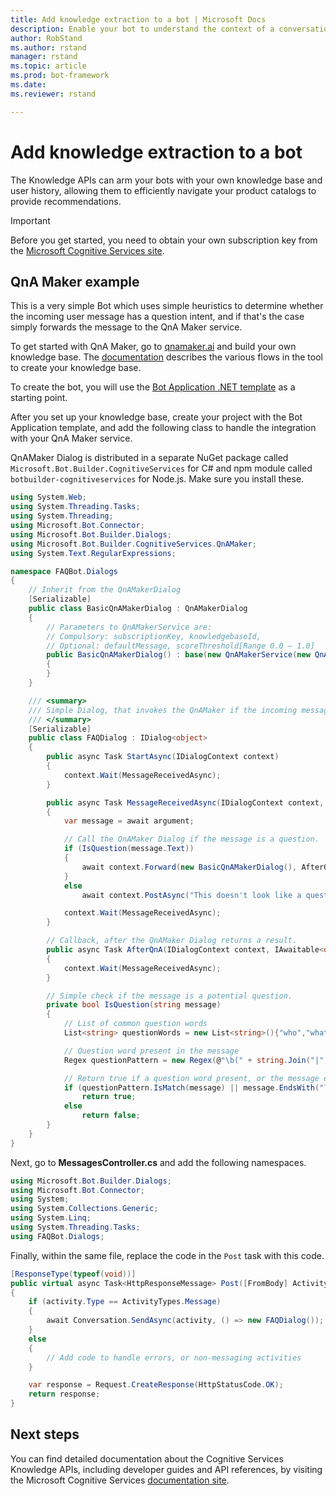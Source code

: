 ```yaml
---
title: Add knowledge extraction to a bot | Microsoft Docs
description: Enable your bot to understand the context of a conversation and respond appropriately with the Bot Framework and Cognitive Services.
author: RobStand
ms.author: rstand
manager: rstand
ms.topic: article
ms.prod: bot-framework
ms.date: 
ms.reviewer: rstand

---
```


# Add knowledge extraction to a bot

The Knowledge APIs can arm your bots with your own knowledge base and user history, allowing them to efficiently navigate your product catalogs to provide recommendations.

> [!IMPORTANT]
> Before you get started, you need to obtain your own subscription key from the <a href="https://www.microsoft.com/cognitive-services/" target="_blank">Microsoft Cognitive Services site</a>.

## QnA Maker example
This is a very simple Bot which uses simple heuristics to determine whether the incoming user message has a question intent, and if that's the case simply forwards the message to the QnA Maker service.

To get started with QnA Maker, go to <a href="https://qnamaker.ai" target="_blank">qnamaker.ai</a> and build your own knowledge base. The <a href="https://qnamaker.ai/Documentation" target="_blank">documentation</a> describes the various flows in the tool to create your knowledge base.

To create the bot, you will use the [Bot Application .NET template](~/dotnet/bot-builder-dotnet-quickstart.md#prerequisites) as a starting point.

After you set up your knowledge base, create your project with the Bot Application template, and add the following class to handle the integration with your QnA Maker service.

QnAMaker Dialog is distributed in a separate NuGet package called `Microsoft.Bot.Builder.CognitiveServices` for C# and npm module called `botbuilder-cognitiveservices` for Node.js. Make sure you install these.


```cs
using System.Web;
using System.Threading.Tasks;
using System.Threading;
using Microsoft.Bot.Connector;
using Microsoft.Bot.Builder.Dialogs;
using Microsoft.Bot.Builder.CognitiveServices.QnAMaker;
using System.Text.RegularExpressions;

namespace FAQBot.Dialogs
{
    // Inherit from the QnAMakerDialog
    [Serializable]
    public class BasicQnAMakerDialog : QnAMakerDialog
    {        
        // Parameters to QnAMakerService are:
        // Compulsory: subscriptionKey, knowledgebaseId,
        // Optional: defaultMessage, scoreThreshold[Range 0.0 – 1.0]
        public BasicQnAMakerDialog() : base(new QnAMakerService(new QnAMakerAttribute("<YOUR_QNAMAKER_SUBSCRIPTION_KEY>", "<YOUR_KNOWLEDGE_BASE_ID>", "No good match in FAQ.", 0.5)))
        {
        }
    }

    /// <summary>
    /// Simple Dialog, that invokes the QnAMaker if the incoming message is a question
    /// </summary>
    [Serializable]
    public class FAQDialog : IDialog<object>
    {
        public async Task StartAsync(IDialogContext context)
        {
            context.Wait(MessageReceivedAsync);
        }

        public async Task MessageReceivedAsync(IDialogContext context, IAwaitable<IMessageActivity> argument)
        {
            var message = await argument;

            // Call the QnAMaker Dialog if the message is a question.
            if (IsQuestion(message.Text))
            {
                await context.Forward(new BasicQnAMakerDialog(), AfterQnA, message, CancellationToken.None);
            }
            else
                await context.PostAsync("This doesn't look like a question.");

            context.Wait(MessageReceivedAsync);
        }

        // Callback, after the QnAMaker Dialog returns a result.
        public async Task AfterQnA(IDialogContext context, IAwaitable<object> argument)
        {
            context.Wait(MessageReceivedAsync);
        }

        // Simple check if the message is a potential question.
        private bool IsQuestion(string message)
        {
            // List of common question words
            List<string> questionWords = new List<string>(){"who","what","why", "how", "when"};

            // Question word present in the message
            Regex questionPattern = new Regex(@"\b(" + string.Join("|", questionWords.Select(Regex.Escape).ToArray()) + @"\b)", RegexOptions.IgnoreCase);

            // Return true if a question word present, or the message ends with "?"
            if (questionPattern.IsMatch(message) || message.EndsWith("?"))
                return true;
            else
                return false;
        }
    }
}
```

Next, go to **MessagesController.cs** and add the following namespaces.

```cs
using Microsoft.Bot.Builder.Dialogs;
using Microsoft.Bot.Connector;
using System;
using System.Collections.Generic;
using System.Linq;
using System.Threading.Tasks;
using FAQBot.Dialogs;
```

Finally, within the same file, replace the code in the `Post` task with this code.  

```cs
[ResponseType(typeof(void))]
public virtual async Task<HttpResponseMessage> Post([FromBody] Activity activity)
{
	if (activity.Type == ActivityTypes.Message)
	{
		await Conversation.SendAsync(activity, () => new FAQDialog());
	}
	else
	{
		// Add code to handle errors, or non-messaging activities
	}

	var response = Request.CreateResponse(HttpStatusCode.OK);
	return response;
}
```

## Next steps
You can find detailed documentation about the Cognitive Services Knowledge APIs, including developer guides and API references, by visiting the Microsoft Cognitive Services <a href="https://docs.microsoft.com/en-us/azure/cognitive-services/kes/overview" target="_blank">documentation site</a>.